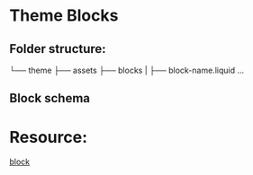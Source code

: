 # Theme Blocks

## Folder structure:
└── theme
    ├── assets
    ├── blocks
    |   ├── block-name.liquid
    ...

## Block schema



# Resource:
[block](https://shopify.dev/docs/storefronts/themes/architecture/blocks/theme-blocks/quick-start?framework=liquid)
